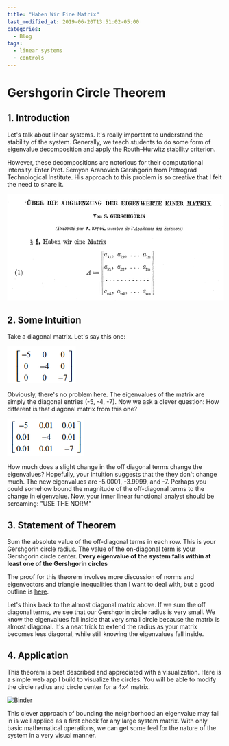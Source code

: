 ```yaml
---
title: "Haben Wir Eine Matrix"
last_modified_at: 2019-06-20T13:51:02-05:00
categories:
  - Blog
tags:
  - linear systems
  - controls
---
```


# Gershgorin Circle Theorem
## 1. Introduction
Let's talk about linear systems. It's really important to understand the stability of the system. Generally, we teach students to do some form of eigenvalue decomposition and apply the Routh–Hurwitz stability criterion. 

However, these decompositions are notorious for their computational intensity. Enter Prof. Semyon Aranovich Gershgorin from Petrograd Technological Institute. His approach to this problem is so creative that I felt the need to share it. 

![alt text](/assets/images/einen_matrix.png "Original Paper")

## 2. Some Intuition
Take a diagonal matrix. Let's say this one:

![alt text](/assets/images/diagonal.png "Diagonal Matrix")

Obviously, there's no problem here. The eigenvalues of the matrix are simply the diagonal entries (-5, -4, -7). Now we ask a clever question: How different is that diagonal matrix from this one? 

![alt text](/assets/images/less_diagonal.png "Diagonal Matrix")

How much does a slight change in the off diagonal terms change the eigenvalues? Hopefully, your intuition suggests that the they don't change much. The new eigenvalues are -5.0001, -3.9999, and -7. Perhaps you could somehow bound the magnitude of the off-diagonal terms to the change in eigenvalue. Now, your inner linear functional analyst should be screaming: "USE THE NORM"

## 3. Statement of Theorem
Sum the absolute value of the off-diagonal terms in each row. This is your Gershgorin circle radius. The value of the on-diagonal term is your Gershgorin circle center. **Every eigenvalue of the system falls within at least one of the Gershgorin circles** 

The proof for this theorem involves more discussion of norms and eigenvectors and triangle inequalities than I want to deal with, but a good outline is [here](https://mathworld.wolfram.com/GershgorinCircleTheorem.html).

Let's think back to the almost diagonal matrix above. If we sum the off diagonal terms, we see that our Gershgorin circle radius is very small. We know the eigenvalues fall inside that very small circle because the matrix is almost diagonal. It's a neat trick to extend the radius as your matrix becomes less diagonal, while still knowing the eigenvalues fall inside. 

## 4. Application
This theorem is best described and appreciated with a visualization. Here is a simple web app I build to visualize the circles. You will be able to modify the circle radius and circle center for a 4x4 matrix. 

[![Binder](https://mybinder.org/badge_logo.svg)](https://mybinder.org/v2/gh/tdgriffith/gershgorin/master?urlpath=%2Fvoila%2Frender%2F2020-04-06_Gershgorin-interactive_01.ipynb)

This clever approach of bounding the neighborhood an eigenvalue may fall in is well applied as a first check for any large system matrix. With only basic mathematical operations, we can get some feel for the nature of the system in a very visual manner.







